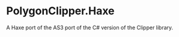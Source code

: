 PolygonClipper.Haxe
===================

A Haxe port of the AS3 port of the C# version of the Clipper library.
